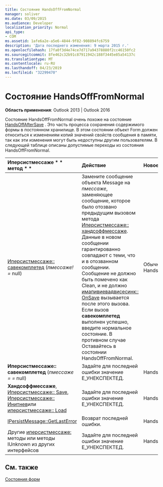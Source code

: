 ```yaml
---
title: Состояние HandsOffFromNormal
manager: soliver
ms.date: 03/09/2015
ms.audience: Developer
localization_priority: Normal
api_type:
- COM
ms.assetid: 1afe6a2e-a5e6-4844-9f82-908894fc6759
description: 'Дата последнего изменения: 9 марта 2015 г.'
ms.openlocfilehash: 17fa0f3d4e74ce7d717a94378880f2cc46150fc2
ms.sourcegitcommit: 8fe462c32b91c87911942c188f3445e85a54137c
ms.translationtype: MT
ms.contentlocale: ru-RU
ms.lasthandoff: 04/23/2019
ms.locfileid: "32299470"
---
```

# <a name="handsofffromnormal-state"></a>Состояние HandsOffFromNormal

  
  
**Область применения**: Outlook 2013 | Outlook 2016 
  
Состояние HandsOffFromNormal очень похоже на состояние [HandsOffAfterSave](handsoffaftersave-state.md) . Это часть процесса сохранения содержимого формы в постоянном хранилище. В этом состоянии объект Form должен относиться к изменениям копий значений свойств сообщения в памяти, так как эти изменения могут быть недоступны другим пользователям. В следующей таблице описаны допустимые переходы из состояния HandsOffFromNormal. 
  
|Иперсистмессаже * * метод * *|**Действие**|**Новое состояние**|
|:-----|:-----|:-----|
|[Иперсистмессаже:: савекомплетед](ipersistmessage-savecompleted.md) (_пмессаже! =_ null)  <br/> |Замените сообщение объекта Message на _пмессаже_, заменяющее сообщение, которое было отозвано предыдущим вызовом метода [Иперсистмессаже:: хандсоффмессаже](ipersistmessage-handsoffmessage.md). Данные в новом сообщении гарантированно совпадают с теми, что и в отозванном сообщении. Сообщение не должно быть помечено как Clean, и не должно [имапивиевадвисесинк:: OnSave](imapiviewadvisesink-onsaved.md) вызывается после этого вызова. Если вызов **савекомплетед** выполнен успешно, введите нормальное [](normal-state.md) состояние. В противном случае Оставайтесь в состоянии HandsOffFromNormal.  <br/> |Обычный или HandsOffFromNormal  <br/> |
|**Иперсистмессаже:: савекомплетед** (_пмессаже = =_ null)  <br/> |Задайте для последней ошибки значение Е_УНЕКСПЕКТЕД.  <br/> |HandsOffFromNormal  <br/> |
|**Хандсоффмессаже**, [Иперсистмессаже:: Save](ipersistmessage-save.md), [Иперсистмессаже:: Инитнев](ipersistmessage-initnew.md)или [иперсистмессаже:: Load](ipersistmessage-load.md) <br/> |Задайте для последней ошибки значение Е_УНЕКСПЕКТЕД.  <br/> |HandsOffFromNormal  <br/> |
|[IPersistMessage::GetLastError](ipersistmessage-getlasterror.md) <br/> |Возврат последней ошибки.  <br/> |HandsOffFromNormal  <br/> |
|Другие [иперсистмессаже:](ipersistmessageiunknown.md) методы или методы IUnknown из других интерфейсов  <br/> |Задайте для последней ошибки значение Е_УНЕКСПЕКТЕД.  <br/> |HandsOffFromNormal  <br/> |
   
## <a name="see-also"></a>См. также



[Состояния форм](form-states.md)

